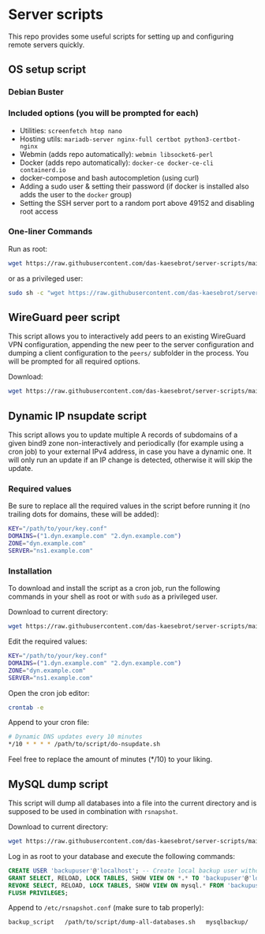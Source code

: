 # Server scripts
This repo provides some useful scripts for setting up and configuring remote servers quickly.

## OS setup script
### Debian Buster

### Included options (you will be prompted for each)
- Utilities: `screenfetch htop nano`
- Hosting utils: `mariadb-server nginx-full certbot python3-certbot-nginx`
- Webmin (adds repo automatically): `webmin libsocket6-perl`
- Docker (adds repo automatically): `docker-ce docker-ce-cli containerd.io`
- docker-compose and bash autocompletion (using curl)
- Adding a sudo user & setting their password (if docker is installed also adds the user to the `docker` group)
- Setting the SSH server port to a random port above 49152 and disabling root access

### One-liner Commands
Run as root:
```bash
wget https://raw.githubusercontent.com/das-kaesebrot/server-scripts/main/buster/install.sh -O install-tmp.sh && chmod +x install-tmp.sh && ./install-tmp.sh && rm install-tmp.sh
```
or as a privileged user:
```bash
sudo sh -c "wget https://raw.githubusercontent.com/das-kaesebrot/server-scripts/main/buster/install.sh -O install-tmp.sh && chmod +x install-tmp.sh && ./install-tmp.sh && rm install-tmp.sh"
```

## WireGuard peer script
This script allows you to interactively add peers to an existing WireGuard VPN configuration, appending the new peer to the server configuration and dumping a client configuration to the `peers/` subfolder in the process.
You will be prompted for all required options.

Download:
```bash
wget https://raw.githubusercontent.com/das-kaesebrot/server-scripts/main/wireguard/add-peer-interactively.sh
```

## Dynamic IP nsupdate script
This script allows you to update multiple A records of subdomains of a given bind9 zone non-interactively and periodically (for example using a cron job) to your external IPv4 address, in case you have a dynamic one.
It will only run an update if an IP change is detected, otherwise it will skip the update.

### Required values
Be sure to replace all the required values in the script before running it (no trailing dots for domains, these will be added):
```bash
KEY="/path/to/your/key.conf"
DOMAINS=("1.dyn.example.com" "2.dyn.example.com")
ZONE="dyn.example.com"
SERVER="ns1.example.com"
```

### Installation
To download and install the script as a cron job, run the following commands in your shell as root or with `sudo` as a privileged user.

Download to current directory:
```bash
wget https://raw.githubusercontent.com/das-kaesebrot/server-scripts/main/nsupdate/do-nsupdate.sh
```
Edit the required values:
```bash
KEY="/path/to/your/key.conf"
DOMAINS=("1.dyn.example.com" "2.dyn.example.com")
ZONE="dyn.example.com"
SERVER="ns1.example.com"
```
Open the cron job editor:
```bash
crontab -e
```
Append to your cron file:
```bash
# Dynamic DNS updates every 10 minutes
*/10 * * * * /path/to/script/do-nsupdate.sh
```
Feel free to replace the amount of minutes (*/10) to your liking.

## MySQL dump script
This script will dump all databases into a file into the current directory and is supposed to be used in combination with `rsnapshot`.

Download to current directory:
```bash
wget https://raw.githubusercontent.com/das-kaesebrot/server-scripts/main/mysqldump/dump-all-databases.sh
```
Log in as root to your database and execute the following commands:
```sql
CREATE USER 'backupuser'@'localhost'; -- Create local backup user without password
GRANT SELECT, RELOAD, LOCK TABLES, SHOW VIEW ON *.* TO 'backupuser'@'localhost'; -- Grant read permissions on all databases to user
REVOKE SELECT, RELOAD, LOCK TABLES, SHOW VIEW ON mysql.* FROM 'backupuser'@'localhost'; -- Revoke perms from mysql system tables - this is optional but recommended for security purposes
FLUSH PRIVILEGES;
```
Append to `/etc/rsnapshot.conf` (make sure to tab properly):
```bash
backup_script   /path/to/script/dump-all-databases.sh   mysqlbackup/
```